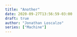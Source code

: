 ```yaml
---
title: "Another"
date: 2020-09-27T13:56:59-03:00
draft: true
author: "Jonathan Loscalzo"
series: ["Machine"]
---
```


